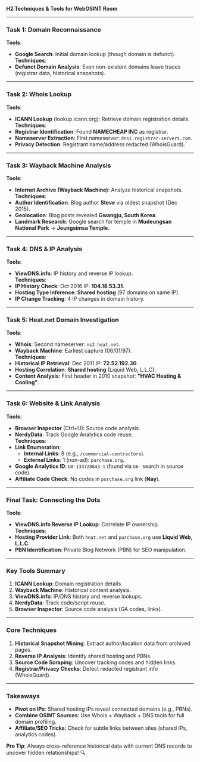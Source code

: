 **H2 Techniques & Tools for WebOSINT Room**  

---

### **Task 1: Domain Reconnaissance**  
**Tools**:  
- **Google Search**: Initial domain lookup (though domain is defunct).  
**Techniques**:  
- **Defunct Domain Analysis**: Even non-existent domains leave traces (registrar data, historical snapshots).  

---

### **Task 2: Whois Lookup**  
**Tools**:  
- **ICANN Lookup** (lookup.icann.org): Retrieve domain registration details.  
**Techniques**:  
- **Registrar Identification**: Found **NAMECHEAP INC** as registrar.  
- **Nameserver Extraction**: First nameserver: `dns1.registrar-servers.com`.  
- **Privacy Detection**: Registrant name/address redacted (WhoisGuard).  

---

### **Task 3: Wayback Machine Analysis**  
**Tools**:  
- **Internet Archive (Wayback Machine)**: Analyze historical snapshots.  
**Techniques**:  
- **Author Identification**: Blog author **Steve** via oldest snapshot (Dec 2015).  
- **Geolocation**: Blog posts revealed **Gwangju, South Korea**.  
- **Landmark Research**: Google search for temple in **Mudeungsan National Park** → **Jeungsimsa Temple**.  

---

### **Task 4: DNS & IP Analysis**  
**Tools**:  
- **ViewDNS.info**: IP history and reverse IP lookup.  
**Techniques**:  
- **IP History Check**: Oct 2016 IP: **104.18.53.31**.  
- **Hosting Type Inference**: **Shared hosting** (97 domains on same IP).  
- **IP Change Tracking**: 4 IP changes in domain history.  

---

### **Task 5: Heat.net Domain Investigation**  
**Tools**:  
- **Whois**: Second nameserver: `ns2.heat.net`.  
- **Wayback Machine**: Earliest capture (06/01/97).  
**Techniques**:  
- **Historical IP Retrieval**: Dec 2011 IP: **72.52.192.30**.  
- **Hosting Correlation**: **Shared hosting** (Liquid Web, L.L.C).  
- **Content Analysis**: First header in 2010 snapshot: **"HVAC Heating & Cooling"**.  

---

### **Task 6: Website & Link Analysis**  
**Tools**:  
- **Browser Inspector** (Ctrl+U): Source code analysis.  
- **NerdyData**: Track Google Analytics code reuse.  
**Techniques**:  
- **Link Enumeration**:  
  - **Internal Links**: 8 (e.g., `/commercial-contractors`).  
  - **External Links**: 1 (non-ad): `purchase.org`.  
- **Google Analytics ID**: `UA-133728643-1` (found via `UA-` search in source code).  
- **Affiliate Code Check**: No codes in `purchase.org` link (**Nay**).  

---

### **Final Task: Connecting the Dots**  
**Tools**:  
- **ViewDNS.info Reverse IP Lookup**: Correlate IP ownership.  
**Techniques**:  
- **Hosting Provider Link**: Both `heat.net` and `purchase.org` use **Liquid Web, L.L.C**.  
- **PBN Identification**: Private Blog Network (PBN) for SEO manipulation.  

---

### **Key Tools Summary**  
1. **ICANN Lookup**: Domain registration details.  
2. **Wayback Machine**: Historical content analysis.  
3. **ViewDNS.info**: IP/DNS history and reverse lookups.  
4. **NerdyData**: Track code/script reuse.  
5. **Browser Inspector**: Source code analysis (GA codes, links).  

---

### **Core Techniques**  
1. **Historical Snapshot Mining**: Extract author/location data from archived pages.  
2. **Reverse IP Analysis**: Identify shared hosting and PBNs.  
3. **Source Code Scraping**: Uncover tracking codes and hidden links.  
4. **Registrar/Privacy Checks**: Detect redacted registrant info (WhoisGuard).  

---

### **Takeaways**  
- **Pivot on IPs**: Shared hosting IPs reveal connected domains (e.g., PBNs).  
- **Combine OSINT Sources**: Use Whois + Wayback + DNS tools for full domain profiling.  
- **Affiliate/SEO Tricks**: Check for subtle links between sites (shared IPs, analytics codes).  

**Pro Tip**: Always cross-reference historical data with current DNS records to uncover hidden relationships! 🔍
